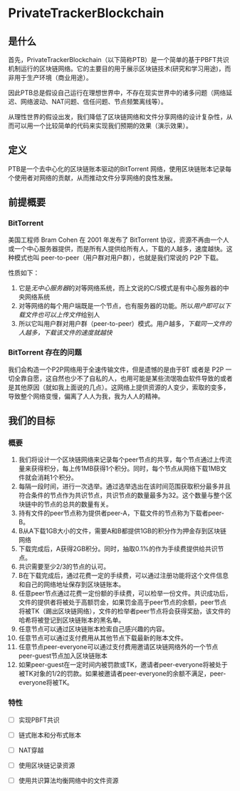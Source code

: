 # PrivateTrackerBlockchain


## 是什么

首先，PrivateTrackerBlockchain（以下简称PTB）是一个简单的基于PBFT共识机制运行的区块链网络。它的主要目的用于展示区块链技术(研究和学习用途)，而非用于生产环境（商业用途）。

因此PTB总是假设自己运行在理想世界中，不存在现实世界中的诸多问题（网络延迟、网络波动、NAT问题、信任问题、节点频繁离线等）。

从理性世界的假设出发，我们降低了区块链网络和文件分享网络的设计复杂性，从而可以用一个比较简单的代码来实现我们预期的效果（演示效果）。

## 定义

PTB是一个去中心化的区块链账本驱动的BitTorrent 网络，使用区块链账本记录每个使用者对网络的贡献，从而推动文件分享网络的良性发展。


## 前提概要

### BitTorrent 

美国工程师 Bram Cohen 在 2001 年发布了 BitTorrent 协议，资源不再由一个人或一个中心服务器提供，而是所有人提供给所有人，下载的人越多，速度越快。这种模式也叫 peer-to-peer（用户群对用户群），也就是我们常说的 P2P 下载。

性质如下：

1.  它是*无中心服务器*的对等网络系统，而上文说的C/S模式是有中心服务器的中央网络系统
2.  对等网络的每个用户端既是一个节点，也有服务器的功能。所以*用户即可以下载文件也可以上传文件*给别人
3.  所以它叫用户群对用户群（peer-to-peer）模式。用户越多，*下载同一文件的人越多，下载该文件的速度就越快*

### BitTorrent 存在的问题

我们会构造一个P2P网络用于全速传输文件，但是遗憾的是由于BT 或者是 P2P 一切全靠自愿，这自然也少不了自私的人，也用可能是某些流氓吸血软件导致的或者是其他原因（就如我上面说的几点）。这网络上提供资源的人变少，索取的变多，导致整个网络变慢，偏离了人人为我，我为人人的精神。

## 我们的目标

### 概要

1.  我们将设计一个区块链网络来记录每个peer节点的共享，每个节点通过上传流量来获得积分，每上传1MB获得1个积分。同时，每个节点从网络下载1MB文件就会消耗1个积分。
2.  每隔一段时间，进行一次选举。通过选举选出在该时间范围获取积分最多并且符合条件的节点作为共识节点，共识节点的数量最多为32。这个数量与整个区块链中的节点的总共的数量有关。
3.  持有文件的peer节点称为提供者peer-A，下载文件的节点称为下载者peer-B。
4.  B从A下载1GB大小的文件，需要A和B都提供1GB的积分作为押金存到区块链网络
5.  下载完成后，A获得2GB积分。同时，抽取0.1%的作为手续费提供给共识节点。
6.  共识需要至少2/3的节点的认可。
7.  B在下载完成后，通过花费一定的手续费，可以通过注册功能将这个文件信息和自己的网络地址保存到区块链账本。
8.  任意peer节点通过花费一定份额的手续费，可以检举一份文件。共识成功后，文件的提供者将被处于高额罚金，如果罚金高于peer节点的余额，peer节点将被TK（踢出区块链网络），文件的检举者peer节点将会获得奖励，该文件的哈希将被登记到区块链账本的黑名单。
9.  任意节点可以通过区块链账本检索自己感兴趣的内容。
10.  任意节点可以通过支付费用从其他节点下载最新的账本文件。
11.  任意节点peer-everyone可以通过支付费用邀请区块链网络外的一个节点peer-guest节点加入区块链账本
12.  如果peer-guest在一定时间内被罚款或TK，邀请者peer-everyone将被处于被TK对象的1/2的罚款。如果被邀请者peer-everyone的余额不满足，peer-everyone将被TK。

### 特性
- [ ] 实现PBFT共识
- [ ] 链式账本和分布式账本
- [ ] NAT穿越
- [ ] 使用区块链记录资源
- [ ] 使用共识算法均衡网络中的文件资源


